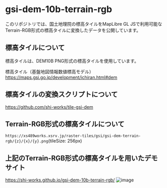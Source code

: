 # gsi-dem-10b-terrain-rgb
このリポジトリでは、国土地理院の標高タイルをMapLibre GL JSで利用可能なTerrain-RGB形式の標高タイルに変換したデータを公開しています。

## 標高タイルについて
標高タイルは、DEM10B PNG形式の標高タイルを使用しています。

標高タイル（基盤地図情報数値標高モデル）  
https://maps.gsi.go.jp/development/ichiran.html#dem

## 標高タイルの変換スクリプトについて
https://github.com/shi-works/tile-gsi-dem

## Terrain-RGB形式の標高タイルについて
`https://xs489works.xsrv.jp/raster-tiles/gsi/gsi-dem-terrain-rgb/{z}/{x}/{y}.png`(tileSize: 256px)

## 上記のTerrain-RGB形式の標高タイルを用いたデモサイト
https://shi-works.github.io/gsi-dem-10b-terrain-rgb/
![image](https://github.com/shi-works/gsi-dem-10b-terrain-rgb/assets/71203808/f3d1c518-6f7b-4fcf-8760-f8d26f15070a)
